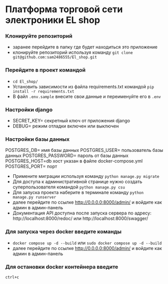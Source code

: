 # Платформа торговой сети электроники EL shop
### Клонируйте репозиторий
- заранее перейдите в папку где будет находиться это приложение
- клонируйте репозиторий используя команду `git clone git@github.com:sam2486555/El_shop.git`
### Перейдите в проект командой
- `cd El_shop/`
- Установить зависимости из файла requirements.txt командой `pip install -r requirements.txt`
- В файл `.env.sample` внесите свои данные и переименуйте его в `.env`
### Настройки django
- SECRET_KEY= секретный ключ от приложения django
- DEBUG= режим отладки включен или выключен
### Настройки базы данных
POSTGRES_DB= имя базы данных
POSTGRES_USER= пользователь базы данных
POSTGRES_PASSWORD= пароль от базы данных
POSTGRES_HOST=db хост указан в файле docker-compose.yml
POSTGRES_PORT= порт
- Примените миграции используя команду `python manage.py migrate`
- Для доступа к административной странице нужно создать суперпользователя командой `python manage.py csu`
- Для запуска проекта наберите в терминале команду `python manage.py runserver`
- далее перейдите по ссылке http://0.0.0.0:8000/admin/ и войдите как админ в админ-панель
- Документация API доступна после запуска сервера по адресу: http://localhost:8000/redoc/ или http://localhost:8000/swagger/
### Для запуска через docker введите команды
- `docker compose up -d --build` или `sudo docker compose up -d --build`
- далее перейдите по ссылке http://0.0.0.0:8000/admin/ и войдите как админ в админ-панель
### Для остановки docker контейнера введите
`ctrl+c`

